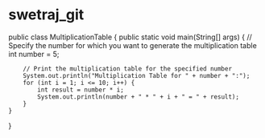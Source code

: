 # swetraj_git
public class MultiplicationTable {
    public static void main(String[] args) {
        // Specify the number for which you want to generate the multiplication table
        int number = 5;

        // Print the multiplication table for the specified number
        System.out.println("Multiplication Table for " + number + ":");
        for (int i = 1; i <= 10; i++) {
            int result = number * i;
            System.out.println(number + " * " + i + " = " + result);
        }
    }
}
